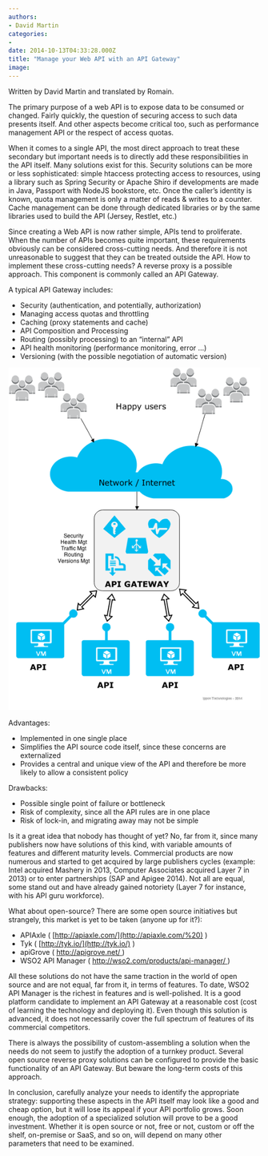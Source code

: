 ```yaml
---
authors:
- David Martin
categories:
- 
date: 2014-10-13T04:33:28.000Z
title: "Manage your Web API with an API Gateway"
image: 
---
```


Written by David Martin and translated by Romain.

The primary purpose of a web API is to expose data to be consumed or changed. Fairly quickly, the question of securing access to such data presents itself. And other aspects become critical too, such as performance management API or the respect of access quotas.

When it comes to a single API, the most direct approach to treat these secondary but important needs is to directly add these responsibilities in the API itself. Many solutions exist for this. Security solutions can be more or less sophisticated: simple htaccess protecting access to resources, using a library such as Spring Security or Apache Shiro if developments are made in Java, Passport with NodeJS bookstore, etc. Once the caller’s identity is known, quota management is only a matter of reads & writes to a counter. Cache management can be done through dedicated libraries or by the same libraries used to build the API (Jersey, Restlet, etc.)

Since creating a Web API is now rather simple, APIs tend to proliferate. When the number of APIs becomes quite important, these requirements obviously can be considered cross-cutting needs. And therefore it is not unreasonable to suggest that they can be treated outside the API.
 How to implement these cross-cutting needs? A reverse proxy is a possible approach. This component is commonly called an API Gateway.

A typical API Gateway includes:

- Security (authentication, and potentially, authorization)
- Managing access quotas and throttling
- Caching (proxy statements and cache)
- API Composition and Processing
- Routing (possibly processing) to an “internal” API
- API health monitoring (performance monitoring, error …)
- Versioning (with the possible negotiation of automatic version)

[![API-Gateway](https://raw.githubusercontent.com/ippontech/blog-usa/master/images/2014/10/API-Gateway.png)](https://raw.githubusercontent.com/ippontech/blog-usa/master/images/2014/10/API-Gateway.png)

Advantages:

- Implemented in one single place
- Simplifies the API source code itself, since these concerns are externalized
- Provides a central and unique view of the API and therefore be more likely to allow a consistent policy

Drawbacks:

- Possible single point of failure or bottleneck
- Risk of complexity, since all the API rules are in one place
- Risk of lock-in, and migrating away may not be simple

Is it a great idea that nobody has thought of yet? No, far from it, since many publishers now have solutions of this kind, with variable amounts of features and different maturity levels. Commercial products are now numerous and started to get acquired by large publishers cycles (example: Intel acquired Mashery in 2013, Computer Associates acquired Layer 7 in 2013) or to enter partnerships (SAP and Apigee 2014). Not all are equal, some stand out and have already gained notoriety (Layer 7 for instance, with his API guru workforce).

What about open-source?
 There are some open source initiatives but strangely, this market is yet to be taken (anyone up for it?):

- APIAxle ( [http://apiaxle.com/](http://apiaxle.com/%20) )
- Tyk ( [http://tyk.io/](http://tyk.io/) )
- apiGrove ( [http://apigrove.net/ ](http://apigrove.net/%20))
- WSO2 API Manager ( [http://wso2.com/products/api-manager/ ](http://wso2.com/products/api-manager/%20))

All these solutions do not have the same traction in the world of open source and are not equal, far from it, in terms of features. To date, WSO2 API Manager is the richest in features and is well-polished. It is a good platform candidate to implement an API Gateway at a reasonable cost (cost of learning the technology and deploying it). Even though this solution is advanced, it does not necessarily cover the full spectrum of features of its commercial competitors.

There is always the possibility of custom-assembling a solution when the needs do not seem to justify the adoption of a turnkey product. Several open source reverse proxy solutions can be configured to provide the basic functionality of an API Gateway. But beware the long-term costs of this approach.

In conclusion, carefully analyze your needs to identify the appropriate strategy: supporting these aspects in the API itself may look like a good and cheap option, but it will lose its appeal if your API portfolio grows. Soon enough, the adoption of a specialized solution will prove to be a good investment. Whether it is open source or not, free or not, custom or off the shelf, on-premise or SaaS, and so on, will depend on many other parameters that need to be examined.
